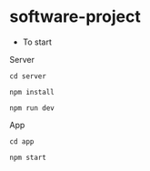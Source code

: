# software-project

* To start

Server

`cd server
`

`npm install
`

`npm run dev
`

App

`cd app
`

`npm start
`
